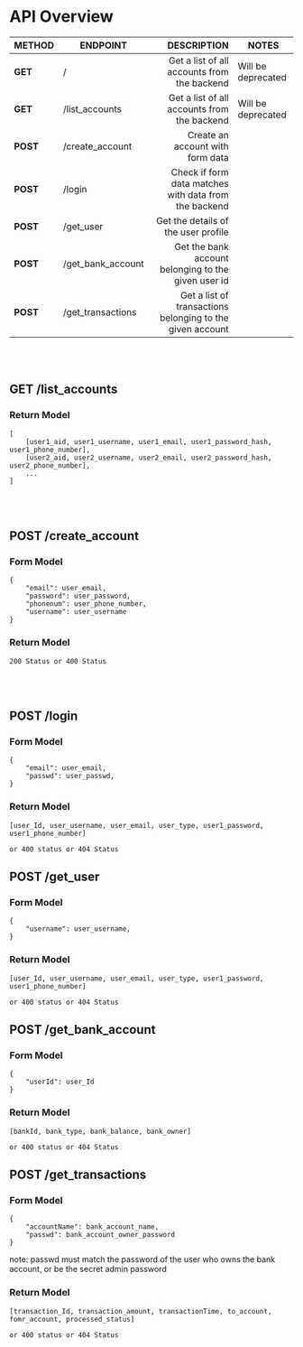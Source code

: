 # API Overview
| METHOD | ENDPOINT | DESCRIPTION | NOTES
| --- | --- | --: |--- |
| **GET** |  / | Get a list of all accounts from the backend | Will be deprecated |
| **GET** |  /list_accounts | Get a list of all accounts from the backend | Will be deprecated |
| **POST** |  /create_account | Create an account with form data | |
| **POST** |  /login | Check if form data matches with data from the backend | |
| **POST** |  /get_user | Get the details of the user profile | |
| **POST** |  /get_bank_account | Get the bank account belonging to the given user id | |
| **POST** |  /get_transactions | Get a list of transactions belonging to the given account | |

<br>
<br>

## GET /list_accounts
### Return Model
```
[
    [user1_aid, user1_username, user1_email, user1_password_hash, user1_phone_number],
    [user2_aid, user2_username, user2_email, user2_password_hash, user2_phone_number],
    ...
]
```

<br>
<br>

## POST /create_account
### Form Model
```
{
    "email": user_email,
    "password": user_password,
    "phonenum": user_phone_number,
    "username": user_username
}
```
### Return Model
```
200 Status or 400 Status
```
<br>
<br>

## POST /login
### Form Model
```
{
    "email": user_email,
    "passwd": user_passwd,
}
```
### Return Model
```
[user_Id, user_username, user_email, user_type, user1_password, user1_phone_number]

or 400 status or 404 Status
```
## POST /get_user
### Form Model
```
{
    "username": user_username,
}
```
### Return Model
```
[user_Id, user_username, user_email, user_type, user1_password, user1_phone_number]

or 400 status or 404 Status
```
## POST /get_bank_account
### Form Model
```
{
    "userId": user_Id 
}
```
### Return Model
```
[bankId, bank_type, bank_balance, bank_owner]

or 400 status or 404 Status
```
## POST /get_transactions
### Form Model
```
{
    "accountName": bank_account_name,
    "passwd": bank_account_owner_password
}
```
note: passwd must match the password of the user who owns the bank account, or be the secret admin password

### Return Model
```
[transaction_Id, transaction_amount, transactionTime, to_account, fomr_account, processed_status]

or 400 status or 404 Status
```
